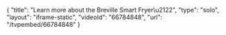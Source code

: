 {
    "title": "Learn more about the Breville Smart Fryer\u2122",
    "type": "solo",
    "layout": "iframe-static",
    "videoId": "66784848",
    "url": "\/tvpembed\/66784848"
}